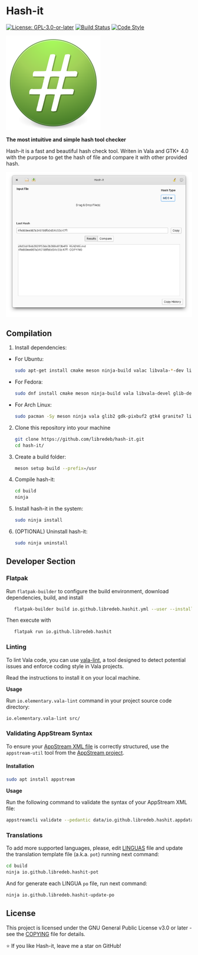 # Hash-it

[![License: GPL-3.0-or-later](https://img.shields.io/badge/License-GPL%203.0--or--later-green.svg)](https://opensource.org/licenses/GPL-3.0)
[![Build Status](https://github.com/libredeb/hash-it/workflows/CI/badge.svg)](https://github.com/libredeb/hash-it/actions)
[![Code Style](https://img.shields.io/badge/code%20style-Vala-purple.svg)](https://wiki.gnome.org/Projects/Vala)

![icon](./data/icons/128/hashit.svg)

**The most intuitive and simple hash tool checker**

Hash-it is a fast and beautiful hash check tool. Writen in Vala and GTK+ 4.0 with the purpose to get the hash of file and compare it with other provided hash.

![screenshot](./data/screenshot.png)

## Compilation

   1. Install dependencies:
   * For Ubuntu:
      ```sh
      sudo apt-get install cmake meson ninja-build valac libvala-*-dev libglib2.0-dev libgtk-4-dev libgranite-7-dev libadwaita-1-dev python3 python3-wheel python3-setuptools
      ```
   * For Fedora:
      ```sh
      sudo dnf install cmake meson ninja-build vala libvala-devel glib-devel gtk4-devel granite-7-devel libadwaita-devel python3 python3-wheel python3-setuptools gnome-menus
      ```
   * For Arch Linux:
      ```sh
      sudo pacman -Sy meson ninja vala glib2 gdk-pixbuf2 gtk4 granite7 libadwaita-1 python python-wheel python-setuptools
      ```
   2. Clone this repository into your machine
      ```sh
      git clone https://github.com/libredeb/hash-it.git
      cd hash-it/
      ```
   3. Create a build folder:
      ```sh
      meson setup build --prefix=/usr
      ```
   4. Compile hash-it:
      ```sh
      cd build
      ninja
      ```
   5. Install hash-it in the system:
      ```sh
      sudo ninja install
      ```
   6. (OPTIONAL) Uninstall hash-it:
      ```sh
      sudo ninja uninstall
      ```

## Developer Section

### Flatpak

Run `flatpak-builder` to configure the build environment, download dependencies, build, and install

```bash
   flatpak-builder build io.github.libredeb.hashit.yml --user --install --force-clean --install-deps-from=appcenter
```

Then execute with

```bash
   flatpak run io.github.libredeb.hashit
```

### Linting

To lint Vala code, you can use [vala-lint](https://github.com/vala-lang/vala-lint), a tool designed to detect potential issues and enforce coding style in Vala projects.

Read the instructions to install it on your local machine.

**Usage**

Run `io.elementary.vala-lint` command in your project source code directory:

```sh
io.elementary.vala-lint src/
```

### Validating AppStream Syntax

To ensure your [AppStream XML file](data/io.github.libredeb.hashit.appdata.xml.in) is correctly structured, use the `appstream-util` tool from the [AppStream project](https://www.freedesktop.org/software/appstream/docs/).

#### Installation

```sh
sudo apt install appstream
```

**Usage**

Run the following command to validate the syntax of your AppStream XML file:

```sh
appstreamcli validate --pedantic data/io.github.libredeb.hashit.appdata.xml.in
```

### Translations

To add more supported languages, please, edit [LINGUAS](./po/LINGUAS) file and update the translation template file (a.k.a. `pot`) running next command:
```sh
cd build
ninja io.github.libredeb.hashit-pot
```

And for generate each LINGUA `po` file, run next command:
```sh
ninja io.github.libredeb.hashit-update-po
```

## License

This project is licensed under the GNU General Public License v3.0 or later - see the [COPYING](COPYING) file for details.

⭐ If you like Hash-it, leave me a star on GitHub!

